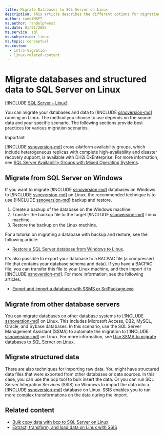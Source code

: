 ```yaml
---
title: Migrate Databases to SQL Server on Linux
description: This article describes the different options for migrating databases and data to SQL Server on Linux.
author: rwestMSFT
ms.author: randolphwest
ms.date: 01/21/2025
ms.service: sql
ms.subservice: linux
ms.topic: conceptual
ms.custom:
  - intro-migration
  - linux-related-content
---
```

# Migrate databases and structured data to SQL Server on Linux

[!INCLUDE [SQL Server - Linux](../includes/applies-to-version/sql-linux.md)]

You can migrate your databases and data to [!INCLUDE [ssnoversion-md](../includes/ssnoversion-md.md)] running on Linux. The method you choose to use depends on the source data and your specific scenario. The following sections provide best practices for various migration scenarios.

> [!IMPORTANT]  
> [!INCLUDE [ssnoversion-md](../includes/ssnoversion-md.md)] cross-platform availability groups, which include heterogeneous replicas with complete high-availability and disaster recovery support, is available with DH2i DxEnterprise. For more information, see [SQL Server Availability Groups with Mixed Operating Systems](https://support.dh2i.com/docs/guides/dxenterprise/sql_server/mssql-ag-mixed-os-qsg).

## Migrate from SQL Server on Windows

If you want to migrate [!INCLUDE [ssnoversion-md](../includes/ssnoversion-md.md)] databases on Windows to [!INCLUDE [ssnoversion-md](../includes/ssnoversion-md.md)] on Linux, the recommended technique is to use [!INCLUDE [ssnoversion-md](../includes/ssnoversion-md.md)] backup and restore.

1. Create a backup of the database on the Windows machine.
1. Transfer the backup file to the target [!INCLUDE [ssnoversion-md](../includes/ssnoversion-md.md)] Linux machine.
1. Restore the backup on the Linux machine.

For a tutorial on migrating a database with backup and restore, see the following article:

- [Restore a SQL Server database from Windows to Linux](sql-server-linux-migrate-restore-database.md).

It's also possible to export your database to a BACPAC file (a compressed file that contains your database schema and data). If you have a BACPAC file, you can transfer this file to your Linux machine, and then import it to [!INCLUDE [ssnoversion-md](../includes/ssnoversion-md.md)]. For more information, see the following articles:

- [Export and import a database with SSMS or SqlPackage.exe](sql-server-linux-migrate-ssms.md)

## Migrate from other database servers

You can migrate databases on other database systems to [!INCLUDE [ssnoversion-md](../includes/ssnoversion-md.md)] on Linux. This includes Microsoft Access, DB2, MySQL, Oracle, and Sybase databases. In this scenario, use the SQL Server Management Assistant (SSMA) to automate the migration to [!INCLUDE [ssnoversion-md](../includes/ssnoversion-md.md)] on Linux. For more information, see [Use SSMA to migrate databases to SQL Server on Linux](sql-server-linux-migrate-ssma.md).

## Migrate structured data

There are also techniques for importing raw data. You might have structured data files that were exported from other databases or data sources. In this case, you can use the bcp tool to bulk insert the data. Or you can run SQL Server Integration Services (SSIS) on Windows to import the data into a [!INCLUDE [ssnoversion-md](../includes/ssnoversion-md.md)] database on Linux. SSIS enables you to run more complex transformations on the data during the import.

## Related content

- [Bulk copy data with bcp to SQL Server on Linux](sql-server-linux-migrate-bcp.md)
- [Extract, transform, and load data on Linux with SSIS](sql-server-linux-migrate-ssis.md)
